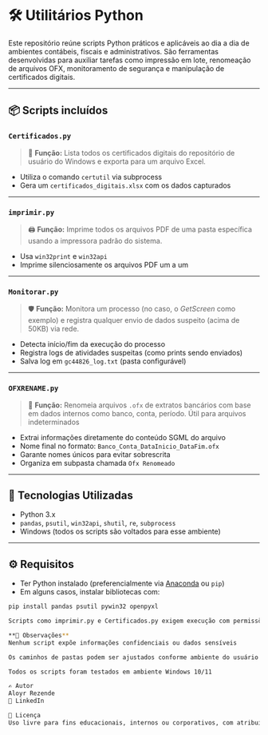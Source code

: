 # 🛠️ Utilitários Python

Este repositório reúne scripts Python práticos e aplicáveis ao dia a dia de ambientes contábeis, fiscais e administrativos. São ferramentas desenvolvidas para auxiliar tarefas como impressão em lote, renomeação de arquivos OFX, monitoramento de segurança e manipulação de certificados digitais.

---

## 📦 Scripts incluídos

### `Certificados.py`
> 📜 **Função:** Lista todos os certificados digitais do repositório de usuário do Windows e exporta para um arquivo Excel.

- Utiliza o comando `certutil` via subprocess
- Gera um `certificados_digitais.xlsx` com os dados capturados

---

### `imprimir.py`
> 🖨️ **Função:** Imprime todos os arquivos PDF de uma pasta específica usando a impressora padrão do sistema.

- Usa `win32print` e `win32api`
- Imprime silenciosamente os arquivos PDF um a um

---

### `Monitorar.py`
> 🛡️ **Função:** Monitora um processo (no caso, o *GetScreen* como exemplo) e registra qualquer envio de dados suspeito (acima de 50KB) via rede.

- Detecta início/fim da execução do processo
- Registra logs de atividades suspeitas (como prints sendo enviados)
- Salva log em `gc44826_log.txt` (pasta configurável)

---

### `OFXRENAME.py`
> 🏦 **Função:** Renomeia arquivos `.ofx` de extratos bancários com base em dados internos como banco, conta, período. Útil para arquivos indeterminados

- Extrai informações diretamente do conteúdo SGML do arquivo
- Nome final no formato: `Banco_Conta_DataInicio_DataFim.ofx`
- Garante nomes únicos para evitar sobrescrita
- Organiza em subpasta chamada `Ofx Renomeado`

---

## 🧩 Tecnologias Utilizadas

- Python 3.x
- `pandas`, `psutil`, `win32api`, `shutil`, `re`, `subprocess`
- Windows (todos os scripts são voltados para esse ambiente)

---

## ⚙️ Requisitos

- Ter Python instalado (preferencialmente via [Anaconda](https://www.anaconda.com/) ou `pip`)
- Em alguns casos, instalar bibliotecas com:

```bash
pip install pandas psutil pywin32 openpyxl

Scripts como imprimir.py e Certificados.py exigem execução com permissões administrativas para pleno funcionamento

**📎 Observações**
Nenhum script expõe informações confidenciais ou dados sensíveis

Os caminhos de pastas podem ser ajustados conforme ambiente do usuário

Todos os scripts foram testados em ambiente Windows 10/11

✍️ Autor
Aloyr Rezende
🔗 LinkedIn

📜 Licença
Uso livre para fins educacionais, internos ou corporativos, com atribuição. Melhorias e pull requests são bem-vindos!

